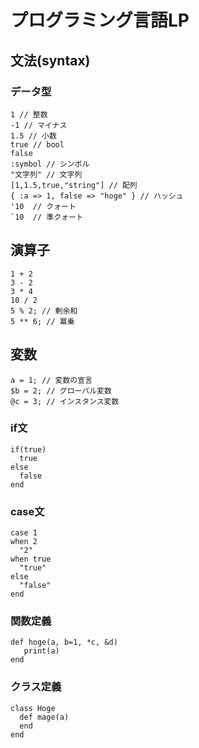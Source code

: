 # プログラミング言語LP

## 文法(syntax)

### データ型

```
1 // 整数
-1 // マイナス
1.5 // 小数
true // bool
false
:symbol // シンボル
"文字列" // 文字列
[1,1.5,true,"string"] // 配列
{ :a => 1, false => "hoge" } // ハッシュ
'10  // クォート
`10  // 準クォート
```

## 演算子

```
1 + 2
3 - 2
3 * 4
10 / 2
5 % 2; // 剰余和
5 ** 6; // 冪乗
```

## 変数

```
a = 1; // 変数の宣言
$b = 2; // グローバル変数
@c = 3; // インスタンス変数
```

### if文

```
if(true)
  true
else
  false
end
```

### case文

```
case 1
when 2
  "2"
when true
  "true"
else
  "false"
end
```

### 関数定義

```
def hoge(a, b=1, *c, &d)
   print(a)
end
```


### クラス定義

```
class Hoge
  def mage(a)
  end
end
```
